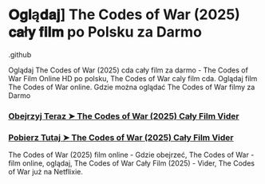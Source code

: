 # 𝐎𝐠𝐥ą𝐝𝐚𝐣] The Codes of War (2025) 𝐜𝐚ł𝐲 𝐟𝐢𝐥𝐦 po Polsku za Darmo

.github

Oglądaj The Codes of War (2025) cda cały film za darmo - The Codes of War Film Online HD po polsku, The Codes of War caly film cda. Oglądaj film The Codes of War online. Gdzie można oglądać The Codes of War filmy za Darmo

<h3><a href="https://aaamiiin.com/pl/movie/1373723/the-codes-of-war-cu-gitov">Obejrzyj Teraz ➤ The Codes of War (2025) Cały Film Vider</a></h3>

<h3><a href="https://aaamiiin.com/pl/movie/1373723/the-codes-of-war-cu-gitov">Pobierz Tutaj ➤ The Codes of War (2025) Cały Film Vider</a></h3>

The Codes of War (2025) film online - Gdzie obejrzeć, The Codes of War - film online, oglądaj, The Codes of War Cały Film (2025) - Vider, The Codes of War już na Netflixie.


